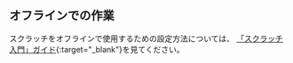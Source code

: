 ## オフラインでの作業

スクラッチをオフラインで使用するための設定方法については、 [「スクラッチ入門」ガイド](https://projects.raspberrypi.org/ja-JP/projects/getting-started-scratch/1){:target="_blank"}を見てください。
